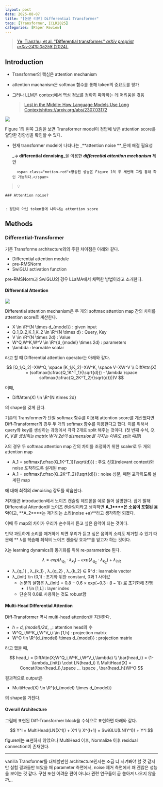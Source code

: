 ```yaml
---
layout: post
date: 2025-08-07
title: "[논문 리뷰] Differential Transformer"
tags: [Transformer, ICLR2025]
categories: [Paper Review]
---
```


> [Ye, Tianzhu, et al. "Differential transformer." ](https://arxiv.org/abs/2410.05258)[_arXiv preprint arXiv:2410.05258_](https://arxiv.org/abs/2410.05258)[ (2024).](https://arxiv.org/abs/2410.05258)



## Introduction

- Transformer의 핵심은 attention mechanism
- attention machanism은 softmax 함수를 통해 token의 중요도를 평가
- 그러나 LLM은 context에서 핵심 정보를 정확히 파악하는 데 어려움을 겪음

	> [Lost in the Middle: How Language Models Use Long Contextshttps://arxiv.org/abs/2307.03172](https://arxiv.org/abs/2307.03172)


![](https://prod-files-secure.s3.us-west-2.amazonaws.com/542b861c-36a8-4051-84e5-8804b6728dba/9083ea56-691a-4752-ae26-47f403431ac8/image.png?X-Amz-Algorithm=AWS4-HMAC-SHA256&X-Amz-Content-Sha256=UNSIGNED-PAYLOAD&X-Amz-Credential=ASIAZI2LB466WS6B32HW%2F20250914%2Fus-west-2%2Fs3%2Faws4_request&X-Amz-Date=20250914T140113Z&X-Amz-Expires=3600&X-Amz-Security-Token=IQoJb3JpZ2luX2VjEOX%2F%2F%2F%2F%2F%2F%2F%2F%2F%2FwEaCXVzLXdlc3QtMiJGMEQCICwPluMFn3j6tHlrJMYhFBf02JRTm92S3%2Fk61W0npJYMAiBjbIBe540wUFNYsz90aMzO3RvRlddkDLW4EKTMcD6nbCr%2FAwheEAAaDDYzNzQyMzE4MzgwNSIMaqoOsw2QFK847vGTKtwDQEZboZxXCNTbT9uU3Wrx67VAmfWmFl9ofliz1DUnmzG6HgFOQKJ2Eby0oBtIQh%2F5bjqhmqAOXcKB2Y3NfMHSRWUhOnF6lESY5uWVt4WGKlTGaP0oTv4PrMGI6atbhHJrc9%2BTye8rAvLVhEru0%2BmX%2FbnYkVFZSwKf5WE2%2BcuEDTLdkRvqsgYveZGKxUCwsZmgVuqOlRxw507kfWTkK03AtvEWxIUK8avuCREW%2BJciHQnhDNZQ3nNlKd9pjG2y6xr1%2FzQSSGBz72OMkChSRcgGkNF5kF%2BZpkuVIGeRdQx2M9Mt3fXo%2FEDGvKDz%2F1QPijnbaqstOLnxu%2FD1gcyQxx4v2E5vFJWEf8xujxGw8GgJP8%2BDaDadnoNgdEpxP0ev%2Bz8h1FdpzefgtCKHlRbsovxliv9CWSfFv4I2aEcGgl3FA8%2FNYrbG9GtyoTnKo6%2FPw67POSrdH7zr5YBfdlULadSc6liyV7LR2hRp8MeP9i%2Fef0xAxTkBcflfXYvWWQWkxA9Tp%2FnR6f%2F8hsiUjlL3LOVWRx6aeeG%2BC1olQ4PFk%2FUi%2BV%2FXJ%2BthPM34y%2BegpFyLJshqZIHWvWZ5Zs0IbIWikYqd7ALGMGPMkdZ0dStlKUud0Tl3vdKNjhOogkBjmiEwi%2FKaxgY6pgHIxrhU2awxqJ25zNMahpIyhvd3PMDKfOq%2F7WQbNqLT0BPCYIY9iJ8e6zpp6s7TPhNYa%2F%2FosJEVSRjP7XvdsfOgMC3rtk71BB38RX9cZ%2BTxCTwMfb7x%2Bc7ucxQqht9VpnZgUvJPMBPWU%2Bqj4aJ%2BvMplNcHkJ4JeAjKJaDhkdV4GI2jOgkaDhI4Qu2rMz6%2FV7eSAEuNg6kOi9q8uUGfh9nWmnkvnCQYR&X-Amz-Signature=84863809e6b524392f70872507c130a1b1dd99942ec24df5b0c1dd0885ef30c9&X-Amz-SignedHeaders=host&x-amz-checksum-mode=ENABLED&x-id=GetObject)


Figure 1의 왼쪽 그림을 보면 Transformer model이 정답에 낮은 attention score를 할당한 경향성을 확인할 수 있다.

- 현재 transformer model에 나타나는 _**attention noise **_문제 해결 필요성

	_**→ differential denoising**_을 이용한 _**differential attention mechanism**_ 제안


		<span class="notion-red">향상된 성능은 Figure 1의 두 세번째 그림 통해 확인 가능하다.</span>


> 💡 


	### Attention noise?


	: 정답이 아닌 token들에 나타나는 attention score



## Methods



### Differential-Transformer


기존 Transforme architecture와의 주된 차이점은 아래와 같다.

- Differential attention module
- pre-RMSNorm
- SwiGLU activation function

pre-RMSNorm과 SwiGLU의 경우 LLaMA에서 채택한 방법이라고 소개한다.



#### Differential Attention


![](https://prod-files-secure.s3.us-west-2.amazonaws.com/542b861c-36a8-4051-84e5-8804b6728dba/116d70b2-1963-4810-9167-f4c7d8a06e8f/image.png?X-Amz-Algorithm=AWS4-HMAC-SHA256&X-Amz-Content-Sha256=UNSIGNED-PAYLOAD&X-Amz-Credential=ASIAZI2LB466WS6B32HW%2F20250914%2Fus-west-2%2Fs3%2Faws4_request&X-Amz-Date=20250914T140113Z&X-Amz-Expires=3600&X-Amz-Security-Token=IQoJb3JpZ2luX2VjEOX%2F%2F%2F%2F%2F%2F%2F%2F%2F%2FwEaCXVzLXdlc3QtMiJGMEQCICwPluMFn3j6tHlrJMYhFBf02JRTm92S3%2Fk61W0npJYMAiBjbIBe540wUFNYsz90aMzO3RvRlddkDLW4EKTMcD6nbCr%2FAwheEAAaDDYzNzQyMzE4MzgwNSIMaqoOsw2QFK847vGTKtwDQEZboZxXCNTbT9uU3Wrx67VAmfWmFl9ofliz1DUnmzG6HgFOQKJ2Eby0oBtIQh%2F5bjqhmqAOXcKB2Y3NfMHSRWUhOnF6lESY5uWVt4WGKlTGaP0oTv4PrMGI6atbhHJrc9%2BTye8rAvLVhEru0%2BmX%2FbnYkVFZSwKf5WE2%2BcuEDTLdkRvqsgYveZGKxUCwsZmgVuqOlRxw507kfWTkK03AtvEWxIUK8avuCREW%2BJciHQnhDNZQ3nNlKd9pjG2y6xr1%2FzQSSGBz72OMkChSRcgGkNF5kF%2BZpkuVIGeRdQx2M9Mt3fXo%2FEDGvKDz%2F1QPijnbaqstOLnxu%2FD1gcyQxx4v2E5vFJWEf8xujxGw8GgJP8%2BDaDadnoNgdEpxP0ev%2Bz8h1FdpzefgtCKHlRbsovxliv9CWSfFv4I2aEcGgl3FA8%2FNYrbG9GtyoTnKo6%2FPw67POSrdH7zr5YBfdlULadSc6liyV7LR2hRp8MeP9i%2Fef0xAxTkBcflfXYvWWQWkxA9Tp%2FnR6f%2F8hsiUjlL3LOVWRx6aeeG%2BC1olQ4PFk%2FUi%2BV%2FXJ%2BthPM34y%2BegpFyLJshqZIHWvWZ5Zs0IbIWikYqd7ALGMGPMkdZ0dStlKUud0Tl3vdKNjhOogkBjmiEwi%2FKaxgY6pgHIxrhU2awxqJ25zNMahpIyhvd3PMDKfOq%2F7WQbNqLT0BPCYIY9iJ8e6zpp6s7TPhNYa%2F%2FosJEVSRjP7XvdsfOgMC3rtk71BB38RX9cZ%2BTxCTwMfb7x%2Bc7ucxQqht9VpnZgUvJPMBPWU%2Bqj4aJ%2BvMplNcHkJ4JeAjKJaDhkdV4GI2jOgkaDhI4Qu2rMz6%2FV7eSAEuNg6kOi9q8uUGfh9nWmnkvnCQYR&X-Amz-Signature=5fe506acb90bb7a68124d53907f1ac82611d34d43ae40bd31d006ebf5bcb3a9e&X-Amz-SignedHeaders=host&x-amz-checksum-mode=ENABLED&x-id=GetObject)


Differential attention mechanism은 두 개의 softmax attention map 간의 차이를 attention score로 계산한다.

- X \in \R^{N \times d\_{model}} : given input
- Q\_1,Q\_2,K\_1,K\_2 \in \R^{N \times d} : Query, Key
- V \in \R^{N \times 2d} : Value
- W^Q,W^K,W^V \in \R^{d\_{model} \times 2d} : parameters
- \lambda : learnable scalar

라고 할 때 Differential attention operator는 아래와 같다.


$$
[Q_1;Q_2]=XW^Q, \space [K_1;K_2]=XW^K, \space V=XW^V \\
DiffAttn(X) = (softmax(\cfrac{Q_1K^T_1}{\sqrt{d}}) - \lambda \space softmax(\cfrac{Q_2K^T_2}{\sqrt{d}}))V
$$


이때,

- DiffAtten(X) \in \R^{N \times 2d}

의 shape을 갖게 된다.


기존의 Transformer가 단일 softmax 함수를 이용해 attention score를 계산했다면 Diff-Transformer의 경우 두 개의 softmax 함수를 이용한다고 했다. 이를 위해서 query와 key를 생성하는 과정에서 각각 2개로 split 해주는 것이다. <span class="notion-red">(첫 번째 수식, </span><span class="notion-red">_Q, K, V를 생성하는 matrix W가 2d의 dismension을 가지는 이유도 split 때문_</span><span class="notion-red">)</span>


 λ의 경우 두 softmax attention map 간의 차이를 조정하기 위한 scaler로 두 개의 attention map

- A\_1 = softmax(\cfrac{Q\_1K^T\_1}{\sqrt{d}}) : 주요 신호(relevant context)와 noise 포착하도록 설계된 map
- A\_1 = softmax(\cfrac{Q\_2K^T\_2}{\sqrt{d}}) : noise 성분, 패턴 포착하도록 설계된 map 

에 대해 최적의 denoising 강도를 학습한다.


저자들은 introduction에서 노이즈 캔슬링 헤드폰을 예로 들어 설명한다. 쉽게 말해 Differential Attention을 노이즈 캔슬링이라고 생각하면 **A\_1****은 소음이 포함된 음악**이고, **A\_2****는 제거되는 소리(noise +a)**라고 생각하면 되겠다. 


이때 두 map의 차이가 우리가 순수하게 듣고 싶은 음악이 되는 것이다. 


만약 과도하게 소리를 제거하게 되면 우리가 듣고 싶은 음악의 소리도 제거할 수 있기 때문에 ** λ를 학습해 최적의 노이즈 캔슬링 효과**를 얻고자 하는 것이다.


λ는 learning dynamics와 동기화를 위해 re-parametrize 된다.


$$
\lambda = exp(\lambda_{q_1} \cdot \lambda_{k_1}) - exp(\lambda_{q_2} \cdot \lambda_{k_2}) + \lambda_{init}
$$

- λ\_{q\_1} , λ\_{k\_1} , λ\_{q\_2} , λ\_{k\_2} ∈ R^d : learnable vector
- λ\_{init} \in (0,1) : 초기화 위한 constant, 0과 1 사이값
	- 논문의 실험은 λ\_{init} = 0.8 − 0.6 × exp(−0.3 · (l − 1)) 로 초기화해 진행
		- l \in [1,L] : layer index
	- 단순히 0.8로 사용하는 것도 robust함


#### **Multi-Head Differential Attention**


Diff-Transformer 역시 multi-head attention을 지원한다.

- _h = d\_{model}/2d__ _: attention head의 수
- W^Q\_i,W^K\_i,W^V\_i,i \in [1,h] : projection matrix
- W^O \in \R^{d\_{model} \times d\_{model}} : projection matrix

라고 했을 때,


$$
head_i = DiffAttn(X;W^Q_i,W^K_i,W^V_i,\lambda) \\
\bar{head_i} = (1-\lambda_{init}) \cdot LN(head_i) \\
MultiHead(X) = Concat(\bar{head_i},\space ... \space , \bar{head_h})W^O
$$


결과적으로 output은

- MultiHead(X) \in \R^{d\_{model} \times d\_{model}}

의 shape을 가진다.



#### Overall Architecture


그림에 표현된 Diff-Transformer block을 수식으로 표현하면 아래와 같다.


$$
Y^l = MultiHead(LN(X^l)) + X^l \\
X^{l+1} = SwiGLU(LN(Y^l)) + Y^l
$$


figure에는 표현하지 않았으나 MultiHead 이후, Normalize 이후 residual connection이 존재한다.


---


vanilla Transformer를 대체할만한 architecture인지는 조금 더 지켜봐야 할 것 같지만 실험 결과들만 보았을 때 parameter 측면에서, noise 제거 측면에서 꽤 괜찮은 성능을 보이는 것 같다. 구현 또한 어려운 편이 아니라 관련 연구들이 곧 쏟아져 나오지 않을까,,,

